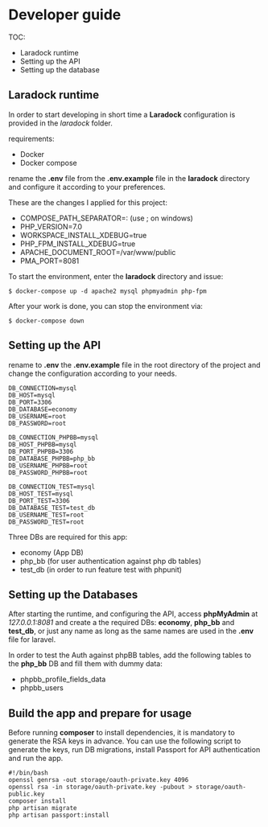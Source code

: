 # Developer guide

TOC:
- Laradock runtime
- Setting up the API
- Setting up the database

## Laradock runtime

In order to start developing in short time a **Laradock** configuration is provided in the *laradock* folder.

requirements:

- Docker
- Docker compose 

rename the **.env** file from the **.env.example** file in the **laradock** directory and configure it according to your preferences. 

These are the changes I applied for this project:

- COMPOSE_PATH_SEPARATOR=: (use ; on windows)
- PHP_VERSION=7.0
- WORKSPACE_INSTALL_XDEBUG=true
- PHP_FPM_INSTALL_XDEBUG=true
- APACHE_DOCUMENT_ROOT=/var/www/public	
- PMA_PORT=8081


To start the environment, enter the **laradock** directory and issue:

`$ docker-compose up -d apache2 mysql phpmyadmin php-fpm`

After your work is done, you can stop the environment via:

`$ docker-compose down`


## Setting up the API

rename to **.env** the **.env.example** file in the root directory of the project and change the configuration according to your needs.

```
DB_CONNECTION=mysql
DB_HOST=mysql
DB_PORT=3306
DB_DATABASE=economy
DB_USERNAME=root
DB_PASSWORD=root

DB_CONNECTION_PHPBB=mysql
DB_HOST_PHPBB=mysql
DB_PORT_PHPBB=3306
DB_DATABASE_PHPBB=php_bb
DB_USERNAME_PHPBB=root
DB_PASSWORD_PHPBB=root

DB_CONNECTION_TEST=mysql
DB_HOST_TEST=mysql
DB_PORT_TEST=3306
DB_DATABASE_TEST=test_db
DB_USERNAME_TEST=root
DB_PASSWORD_TEST=root
```

Three DBs are required for this app:
- economy (App DB)
- php_bb (for user authentication against php db tables)
- test_db (in order to run feature test with phpunit)


## Setting up the Databases

After starting the runtime, and configuring the API, access **phpMyAdmin** at *127.0.0.1:8081*
and create a the required DBs: **economy**, **php_bb** and **test_db**, or just any name as long as the same names are used in the **.env** file for laravel.

In order to test the Auth against phpBB tables, add the following tables to the **php_bb** DB and fill them with dummy data:
- phpbb_profile_fields_data
- phpbb_users

## Build the app and prepare for usage

Before running **composer** to install dependencies, it is mandatory to generate the RSA keys in advance. You can use the following script to generate the keys, run DB migrations, install Passport for API authentication and run the app.

```
#!/bin/bash
openssl genrsa -out storage/oauth-private.key 4096
openssl rsa -in storage/oauth-private.key -pubout > storage/oauth-public.key
composer install
php artisan migrate
php artisan passport:install
```